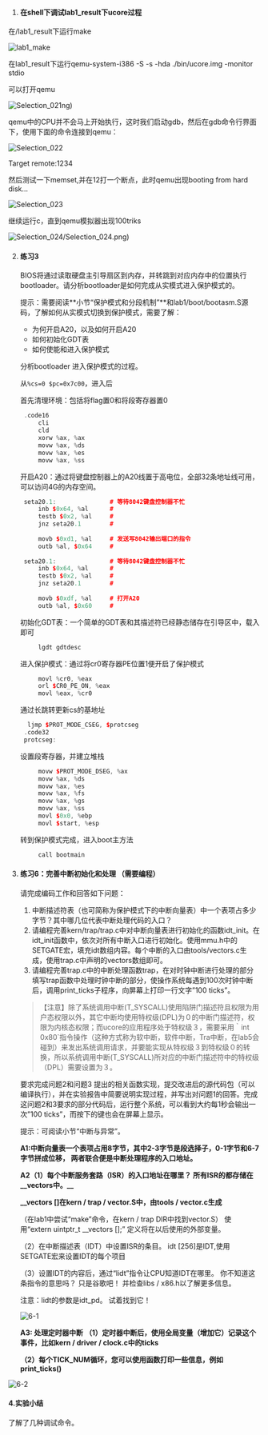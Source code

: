 

1. #### 在shell下调试lab1_result下ucore过程

在/lab1_result下运行make

![lab1_make](../lab1/img/Selection_019.png)

在lab1_result下运行qemu-system-i386 -S -s -hda ./bin/ucore.img -monitor stdio

可以打开qemu

![Selection_021](../lab1/img/Selection_021.png)ng)

qemu中的CPU并不会马上开始执行，这时我们启动gdb，然后在gdb命令行界面下，使用下面的命令连接到qemu：

![Selection_022](../lab1/img/Selection_022.png)

Target remote:1234

然后测试一下memset,并在12打一个断点，此时qemu出现booting from hard disk...

![Selection_023](../lab1/img/Selection_023.png)

继续运行c，直到qemu模拟器出现100triks

![Selection_024](../lab1/img/Selection_024.png)/Selection_024.png)

2. #### 练习3

   BIOS将通过读取硬盘主引导扇区到内存，并转跳到对应内存中的位置执行bootloader。请分析bootloader是如何完成从实模式进入保护模式的。

   提示：需要阅读**小节“保护模式和分段机制”**和lab1/boot/bootasm.S源码，了解如何从实模式切换到保护模式，需要了解：

   - 为何开启A20，以及如何开启A20
   - 如何初始化GDT表
   - 如何使能和进入保护模式

   分析bootloader 进入保护模式的过程。

   从`%cs=0 $pc=0x7c00`，进入后

   首先清理环境：包括将flag置0和将段寄存器置0
   ```c++
   	.code16
   	    cli
   	    cld
   	    xorw %ax, %ax
   	    movw %ax, %ds
   	    movw %ax, %es
   	    movw %ax, %ss
   ```

   开启A20：通过将键盘控制器上的A20线置于高电位，全部32条地址线可用，
   可以访问4G的内存空间。

   ```c++
   	seta20.1:               # 等待8042键盘控制器不忙
   	    inb $0x64, %al      # 
   	    testb $0x2, %al     #
   	    jnz seta20.1        #
   	
   	    movb $0xd1, %al     # 发送写8042输出端口的指令
   	    outb %al, $0x64     #
   	
   	seta20.1:               # 等待8042键盘控制器不忙
   	    inb $0x64, %al      # 
   	    testb $0x2, %al     #
   	    jnz seta20.1        #
   	
   	    movb $0xdf, %al     # 打开A20
   	    outb %al, $0x60     # 
   ```

   初始化GDT表：一个简单的GDT表和其描述符已经静态储存在引导区中，载入即可
   ```c++
   	    lgdt gdtdesc
   ```

   进入保护模式：通过将cr0寄存器PE位置1便开启了保护模式
   ```c++
   	    movl %cr0, %eax
   	    orl $CR0_PE_ON, %eax
   	    movl %eax, %cr0
   ```

   通过长跳转更新cs的基地址
   ```c++
   	 ljmp $PROT_MODE_CSEG, $protcseg
   	.code32
   	protcseg:
   ```

   设置段寄存器，并建立堆栈
   ```c++
   	    movw $PROT_MODE_DSEG, %ax
   	    movw %ax, %ds
   	    movw %ax, %es
   	    movw %ax, %fs
   	    movw %ax, %gs
   	    movw %ax, %ss
   	    movl $0x0, %ebp
   	    movl $start, %esp
   ```
   转到保护模式完成，进入boot主方法
   ```c++
   	    call bootmain
   ```

3. #### 练习6：完善中断初始化和处理 （需要编程）

   请完成编码工作和回答如下问题：

   1. 中断描述符表（也可简称为保护模式下的中断向量表）中一个表项占多少字节？其中哪几位代表中断处理代码的入口？
   2. 请编程完善kern/trap/trap.c中对中断向量表进行初始化的函数idt_init。在idt_init函数中，依次对所有中断入口进行初始化。使用mmu.h中的SETGATE宏，填充idt数组内容。每个中断的入口由tools/vectors.c生成，使用trap.c中声明的vectors数组即可。
   3. 请编程完善trap.c中的中断处理函数trap，在对时钟中断进行处理的部分填写trap函数中处理时钟中断的部分，使操作系统每遇到100次时钟中断后，调用print_ticks子程序，向屏幕上打印一行文字”100 ticks”。

   > 【注意】除了系统调用中断(T_SYSCALL)使用陷阱门描述符且权限为用户态权限以外，其它中断均使用特权级(DPL)为０的中断门描述符，权限为内核态权限；而ucore的应用程序处于特权级３，需要采用｀int 0x80`指令操作（这种方式称为软中断，软件中断，Tra中断，在lab5会碰到）来发出系统调用请求，并要能实现从特权级３到特权级０的转换，所以系统调用中断(T_SYSCALL)所对应的中断门描述符中的特权级（DPL）需要设置为３。

   要求完成问题2和问题3 提出的相关函数实现，提交改进后的源代码包（可以编译执行），并在实验报告中简要说明实现过程，并写出对问题1的回答。完成这问题2和3要求的部分代码后，运行整个系统，可以看到大约每1秒会输出一次”100 ticks”，而按下的键也会在屏幕上显示。

   提示：可阅读小节“中断与异常”。 

   **A1:中断向量表一个表项占用8字节，其中2-3字节是段选择子，0-1字节和6-7字节拼成位移，
   两者联合便是中断处理程序的入口地址。**

   **A2（1）每个中断服务套路（ISR）的入口地址在哪里？**
   **所有ISR的都存储在__vectors中。__**

   **__vectors []在kern / trap / vector.S中，由tools / vector.c生成**

   （在lab1中尝试“make”命令，在kern / trap DIR中找到vector.S）
   使用“extern uintptr_t __vectors [];” 定义将在以后使用的外部变量。

   （2）在中断描述表（IDT）中设置ISR的条目。
   idt [256]是IDT,使用SETGATE宏来设置IDT的每个项目

   （3）设置IDT的内容后，通过“lidt”指令让CPU知道IDT在哪里。
   你不知道这条指令的意思吗？ 只是谷歌吧！ 并检查libs / x86.h以了解更多信息。

   注意：lidt的参数是idt_pd。 试着找到它！

   ![6-1](../lab1/img/6-1.png)

   **A3: 处理定时器中断**
   ​         **（1）定时器中断后，使用全局变量（增加它）记录这个事件，比如kern / driver / clock.c中的ticks**

   ​        **（2）每个TICK_NUM循环，您可以使用函数打印一些信息，例如print_ticks()**


![6-2](../lab1/img/6-2.png)

#### 4.实验小结

了解了几种调试命令。


